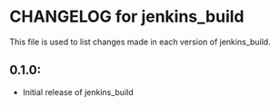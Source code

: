 # CHANGELOG for jenkins_build

This file is used to list changes made in each version of jenkins_build.

## 0.1.0:

* Initial release of jenkins_build
